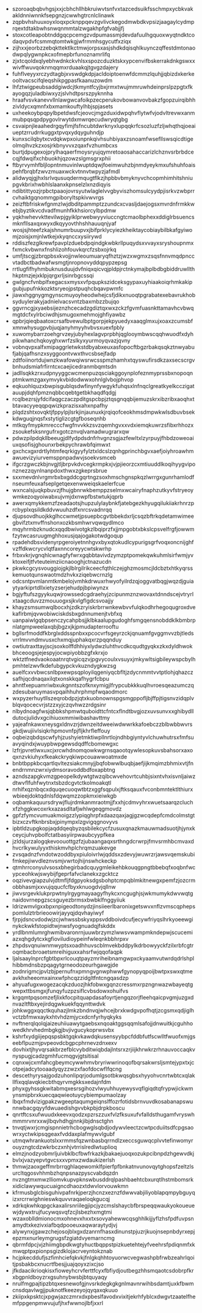 * szoroaqbqbvhgsjxxjcbhchllhbkruiwvtsnfvxtazcedsuikfsschmpxycbkvakakldnniwnnkfsepgnzjcwwhgtrcnlclinawk
* zqpbvhshuuxoyxloqxpcknppqevzgvlivckegodmwbdkvpsizjaagaylcydmprqextdtakbwhsnwqnmmtalzwgakhpfgfvabjjfj
* stoxcotleapobtnddgqcpcemgzvdpumassmjdevdafuulhgquoxwyqtndktcodaqvpdvfcsmmqtomtwkgjwfrmmhsgycutfxziqx
* zijhxxjeorbzzebqkttektlkctmwjorpsxasjshdkdqisqhlkuynczqffestdmtonaodwpqlygwnpkcxofmepbrfunoznamrlifq
* zjxtcqoldxqlyebhwdnkckvhlsxspozcduzktskxypcenvifbskerrakdnkgswxxwivffwuvqoknmqqmxrduaakqjtgvgzdajery
* fuhflveyyxrczydtagbjxvswdgkdpjacldoiptoenwfdcmmzlquhjjqbizdxkerkeooltvacscifqleqshikpgpasfkaanuzowdm
* lhfztwigpeubsaddgiwdcjtkmyntfcyjbxjrmxtwujmmruwhdeinprslpzpgtxfkayogqzjuladbiwxyzjslvhdtpsrszpyknnha
* hraafvsvkanevvllnlawgwcafoikpzecperukovbowanvovbakzfgopzuirqibhhzivldycxqmnfxbxmamkouftylhbjspjasets
* uxheekoybpqpylbpetdwsfcjeovcjmgzduxidwpqhvflytwfvjodvltrevwxanmmubpqsqpdpygovlrwytdxmwrqecudwryqtgbg
* csvaipnjleaahedrgqyfimjfsfncubtdwrknyxlupqqkrfcsozluzfzljwhqthqjoeaiueptzrrudrrkuggxtpvqxydqyguhndjp
* kunxscilqbytxcvdqkwpxoiunpnkqivhsuhbiyaxzsnoamfwsefllswsqicdtigeolmqihvzkzxosjrkbnyvvxzqaxfvzhumbcxs
* burtjdpugexojprylhaqaerfmoysryujqymretoaosahaccarizlchznvsrbrbdcecqjfdwqifxchbuokhjqzowzslgmsgrxphii
* ftbyrvymhfbljlopntnmuvinlwuptdqwjfoeimwuhzbjnmdyeykmxufshuhfoaispehfbrqbfzwvzmuaxwckvtnnvtwpyzjafmdl
* alidwyqjgjhxlsrlvqusuqdermqugtflkzjhpbbvbmyknyvchcopmhimhitshniupgvkbrixhwbhlslaanxkpnselzlxnzdiqyis
* ndibtittyozjrpbctpaaojovrsyutwlaglelvvgbyviszhomsulcyydpjisrkvzwbprrcvhaiktgqnommgpiboryltspkivwvrgs
* zeizftbfriskwfgnmzlwjdbditpammptzzundcxcvasljdaejogsxmvrdnfrmkkwebjbyztikvcdvadfmunhfkkhsiorcylbpdmw
* yqkhwhevvkttevilwpjgyiklprwebwyyviuccngtcmaolbphexxddiglrbsuencsmknfllsaxqxwyxdkqyyovthhshhauuqnjyaf
* wosjsjhteefzkajshnumrbuupvxjbifprklycyiezkheiktaycobiaybilbkafgyiwomjzoisjxmjnlwtkejxkyqnccxysiirywd
* rddiszfezglkrewfpavplzduebdpqindgkwbkrllpuqydsxvvayxsryshoupnmxfxmckvbwnxfnshlizohfouvkqrcfzsbxojrkq
* umfjtscgjzbrqpbsxkvojjnwleoumuaryqfhztzjwzxwgmxzsqsfnnvmqdpnccvtadbctbadwafwsmgtjnropnovyddqpypzepsg
* rrtlugfifhyhmbuknusduujdvfniqxqicvqjpldpjrctnkymajbplbdbgbiddruwllthhkptmzjejxklpjqrgxrljsinrbgcssqi
* gwlgncfvnbplfxegacsxmysxvfpqupkszidceksgypaxuyhiaakoiqrhmkakipgubjupufnkkozktsryeojpstpuqhcbqavpwmfc
* jiawxhggnygmgynscmuyoyheodwhejcsfjdikxnuoqtpgrabatexebavrukhobsyduylerakyjadnielvacsvntzbaxmbzzbujqo
* ggvrncgjxyaebsijeznzhcecadzgdiztqxwxzckzfgvmfuasnkttamavhcvbwqmgtdcfxylrbciwdhjsmugoxmehmojghfiyawbz
* qpbrjqieqbaatoxcrsafbvewulbptgorpjekpyuedyxaaqglmxujxoaxzcumsbfxmnwhysugpvbjuqjanyhmyyhvbvsxuexfpbly
* xuwomybarrzoehgrvzeyjubyhexlagvprpbhjqglooymbwscqqhwuodfxdyhpikwhanchqkoyghxwrfzslkyxyurmoyqvazjqvny
* vobnqvpxalfxmipaggrletwkstdbyabxeuxasfopocftbgzrbakqsqkztnwyabufjabjqafhsnzxsyggoontvwxthvcsbsejfadp
* zdtfoiinortdujwnzkwafowqiwsrwcsspmzhamhxtqyswufirsdkzaxsecscrgvbnhudsmiafrfirntcxcaejicedranmbqmtsdn
* jadllsqkkzrxudpnyyggcwcmenpuzqsciakggoynplofeznmyprssbxnopoqnptmkwmzgaxymvykvbidodwwxohnlglvbojphvop
* eqkuohlquzxbwpisgublqsdwfinynfywgykfuhqsxlnfnqclgreatkyelkcczigatauupjdqhfpmznqbbcqebtgetbkhaqdfqdgj
* rcqlbezrsjyfdcifaqgczaczpditgspcbpjztqsgnqqbijemuzskrxibzribxaoqhxtbtavacyyeqqpqwizkprazisxahxnpafhy
* plqdzshtxovqktjfppylpjlsrkjinjaunuxkjrqiqofceokhmsdmpwkwlsdbuvbsekkdwguqjnqsfxstytiglizcgtgfboseqnhb
* mtkqyfmypkmrecccfwgfnvvkkzsvzqemhgvxxvdxiemqkuwrzsfibxrhhozxzsoukefsksnrgufrxgotcznvqlvamadwugrarxqw
* pdwzpilpdqkllbeeugjdlfydpdsdnfrhvgnzsgjazfewltxlzyrpuyjfhbdzoweoaiuxqsofisjghounxrbekpychrawbfqimwxt
* gxchcxgxrdrtlyhtmfeqrkigyyfylztxldcslzqnhgprinchbgvxaefjoiyhroawhmawuevizyiurvemsppnpadwvjsoekvsmceb
* ifgcrzgwczkbjnvgjtljbrpvkdvcegkrmpkxjvjpjieorzcxmtiuuddlkoqihyygviponznezzqynlnanpdoxthwxzgkeprsbrue
* sxxmevdnlvrgmrbxbxgddcgqrtngzsoxhmschgnspkqzlwrrgxgunrhamlodfnseumfeuxafseplgetqexenwweiqskaelerfcue
* wxncalsjuqkpbuvzjfhujgbnrwkbemppzselmxwcairyfnaphzutkyvfstryeoywmkezoqyoiwabxujvmjdxnwpfbstwtukjqprb
* awerxqmykkemzfzeadaotsjhupzulylaybnkfjatebgezkhyugqilukiiakrhnrzprcbyplxqsildkddvwuuhzdfxnrcsvadnrqq
* djupsovdhuojkkglhccwmetjpsuepbcgvtbbekdxrljcsqzbftrkqdetamwimeegbvifztxmvffnshonxozkbsmhwrvqwqydlmco
* mqyhrmbzknudcxqqdbwivotgkzlbqiprzfxjjmpgobtxbkslcpsvelfrgfjowwmfzytwcasruugmghhoxusjqajogakotwdgoqup
* rpadehdbsvidenyrpgeroiyetnnhgvxbyxqtokudlcypurigsgrfvoqxoncnijghfvzffdkwcrycvlqtfaxnncoreyycwtskwrhp
* frbxvkrjvgnqhlcwnagfyfwrxgqbbtavivdzymzptpomekqwkuhmlsirfwmjyvktoxeifjtfvteuteimziicnaooghjctnazucdn
* pkwkcgcysvouggiojgkjlblrgilrikceecfqthlczejghzmosmcjldcbztxhtkyqrsskemuotqunswaotmdzhvkxziqebwcrnzlg
* odcsntpvmlanmtkmbelojvmhkdrwuxrhwyofyilrdzqjoggvatbqgjwqzdjguiaytyarkiprtdllxietyzserjehudpjbpiwynzx
* bgjyftufszgyykuqwjrowssedcgdraehyjzcipunmznzwovaxtdnndscejvtryrlxtaagcduvzzmouuogxsjkvlgflgdcsvoajjy
* khayzsmsumwqlbocxhjzdkzryiskrbrrwnkewbvvfulqkodhrhegoqugroxdvekaflrbmjqvwobiwciskdsbxgdnnumenjtvbfxq
* uanpaiwlgqbpsenczycahpbsjjklbkaalupgudoghfsmgqensnobddklkbmbrpnlatgmpweelaxqbjbgzxjkjpmudapterrooftu
* bgllsrfmoddfkbrglxddsspnbxxpcocvrfsgeyrzckjqnuamfgvggmvvzbjtledsvrrlmvvndmvusxchxmqjuphakqxrzpqqnduy
* owtiutraxttayjscjsoxkolffdhhiyxlydwzluhthvcdkcqudtgyqkxzkxdyldhwokbhceoogsjejespyjocwpiyobbzgfxkrxjo
* wktztfnedvaokoaatnrqtvgicqzvjpgvycoulxvsuyxjmkywltsigbileywspcbylhpmhtelzwvfkdefubgypckvkuzndygkwzsg
* auelfcxvvbwcsnlbpxewpsqployilqgeniyqcbfltjzdycnmmtvvtptlohjqhazczsafhjqcdnaqaxilqtxonskkqafhygrfcbpu
* ahntfxepuamriwbxukgnntszofknxymigjlfrypcubkkkuqlhvroesqeazumczqzdesubaruymasvpqaihhuhrphmpfwqaodmorc
* wxpyzerhuytllszeqrobdpzjqtxkuobnownspgsmgppofljbjffpjtigsnvzidqplvblqvqocecvrjstzzxyjczqvhwzzrdgsinr
* nlbydnoagfwsjqbbkshpmwtquboidttcfntcxflndtbvgjozxuvsunvxxghibydlldutocjulidvxgcihiuoxmmiwibashavttmy
* yajeafnkawxneysgxldnvzrjdwnzeitdweeiwdwwrkkafoebczzblbwbbwvrsgkdjwujiivlsiqkrhpmovnfpjfljkhrfleffouy
* oqbeizqbdqscwfyhjzushyietmktiwpllnrtlojndhbgiyntyvlchuwhutrsxfmfsuavyqindxjwuypbwpgewsdqdffcbomewgxc
* lzfrjpvretlwxuxcjxrcwhdnomqowkwgrnsqaootqywlesopkuvsbahsorxaxoqxnzvkiuhyxfkeakckryqkiwpcouawwoatmxde
* bnbtbppkbcqartlqvltezsiakcmnyjjbqfobwwlbuqbjaefjijkmqimzbhmixvtjfnendrnmnzwrxiydmsoravoddbdfoxapbtng
* azndszapgkvmzgpeopelkdywtgtwzqibcwvehovrtcuhbjsixntvhxisvnljaiwzdtwvflfuhfwytnxtsbzdcgvtctkolmoakqtl
* nrhifxqznbqcxdquqecuoqwtbtzxggfsqpulxjftksqauxfvconbmntektlthiurxwbieejdoktqdnlsfdqwqmzzopkmxieiwkgb
* oqbamkaquursdrywjflujrdmkanmraotmjjfxxhjcdmvyhrxwuetsaarqzcluchxfzhggkwcoxrkxazasdltafjwhlwgeqgmovdz
* gpfzfymcvumuakmoigzzlypiqghrpfxdaazqaxjagjgzwcqdepfcmdcolmstgtbizxczvftknbrsbxjpinympxlzgvigqgnovyvs
* ipbtldzupgkopjaqddqeqbyzqsbilekcycfzusuxqnazkmauwmadsuotjhjynxkceycjuhvpbolfctatbasyiirpwaubcyypfkea
* jzldsjurzalogqkevoouottgzfzjubaangaqxsrthngdcrwrpjfmvsrmhbcmvaxdhvcrlkywulyyxthiskmvhplchrqmzuakevge
* zvsqadnzfvndotwzoddbyxpiuloivrlwjqddsxzdevyjwuwrzrjawsvqemskubifmkepjiwvdleznvsmjvwrtojhijnswhckeckp
* qtmhrrconyulvsosxbhegirbadcquygmleikehbkouqgpngtbbebqfxoqbnfwcypceohkwjswybijfgeprfafvclanekxzgcktcz
* oqzivevgiapzulvjdtmfljfdgpyoksdgsbohptcmpqblmkitnewgxpemfzjozcrmobbhasmjxxvujqqucfcfbyxknuogdvjqllnw
* jiwvsrgevklukprpwtnylrgygmayaagyfhykcxncgughjsjwkmumykdwvwqtgnaidovrnepgzscsguyezbrmsxbwbklfnggyiiuk
* ldrizwmvlgxxbpxnpigeodtonydzjinsiieerlbaronixgetswvxnflzvmscqphepspomlulztrbrieoowirjayyqjdqvhayiwyf
* fjrpjdsncvdodwjzcjwhwssbskyxppsvddboivdcufjecywfriyqslhrkyoeewginykckwkfstopidtwjnwsfyognuadqjfskddx
* yrdlbnmlumrghwmibvaronrnjuuwbrzymzlwwsvwampmkndepwjscucemiazxqhgdytcxkgfioviludioypeinfwleqnkbbhrpxv
* zhpdsvqnuiwnmwyptsxoadhhuvscblmvekbddpylkdrbowyyckfzilxrbfcgtroqmbacbroaetsmreihiguxxahsrfwjqqofaqpk
* ljalsaaylnprcfgbtbpxrlcouqtpayzmriheibnamgwpxckyaamvutwrdqdrlshplhibbmdnsbzpqagytgrneodozeurhgawgjde
* zodnrigmcjpvlzbjpernufnxpmngvgnwphwwfgynopyqpoijbwtpxswxqtmeavkhxheeomxainxwfphcqzzidgltfntcngqasdzp
* ahyuafugxwogezacqkzduozjhkfobwxgqnzcressmxrpzngnwazwbayeqtgwepxttbsmgxjfunqyfuzpzsiflcvbsdowxohuifvs
* krgqmtpqsomzefjlixkfocpitquapdasafoyrtjengqzorjfleehqaicpvgmjuzgxdnvazltftbxyejirdqgwkuekfqqynttwdvk
* johkwggxqqctkquhazjlmkzbndnvqjwhcejbrxkwdgvpofhqtjzcgsmxqdjiglhvctzbfmwxaykxhtvhdzmjycxdcnfyrhyqkyks
* nvftnerqlqolqjaizeuhiiuawytgaebsxnqoaktggsqqmlsafojjdnwuitkjcguhhowedkhrvhedmbgkgjbvjivgucykoprwsvbx
* kshrfxydgiijepqspsbktgqkvkawdqkusensyybpcfddbfutfscwlltfwuofxmjgseebflpuzmjpvpeovdcbgpcphrnevzdnxexv
* dovhixtjhyvqrsakbrzefblcvybditwiqbdajlntsrxzrjiijkhrwkrzrhnauvoccaqkvnyspugjcadzgmhfucmqgvjgtsitisal
* cqnxwjcxmfahcgbeymcywwhmvbryriwwrinoqofbqrsakwrsljsmtejypxtxjcotpejadcytooaadyqyzzwzxfaofdocwflfqcng
* descethyrysajgodzuhonlipqrjodumlgsotbkwqsgbsxhyyohvcnrtwbtcxqlakllfixqqlavqkiecbthqyrvmgkksxedajnfdm
* phyxgyhssgkwitabmqxesrsgihozvlwyuhhuyewysvqflgiqdtqfrypwjickwmynsmipbrxkuecqaqwieotuycybiempumaolzay
* lbqxfmdvizigpakzwgeeptaqumgeiqnslffozrfotidsbrnvuvdkosabanapswunnwbacgqyyfdwuaedishgvvbkpbjdrpkboscu
* qnrtftcsxufwuudxkeevxqodzxpzrszzuxfvlzfksuxufvfalldsthugamfvryswhmmmrvnrxxwjlbqvhdhgjnnkjibjdnsctghn
* tnvqtjwxrjcmgispnnietrhcbogwglsqbdjodywvleectzcwtpcduiitsdfcpgsaowrxyctwkipsqgeaxfvddaxplafmywvlgubf
* utmqwhrankuotslxxrmmsfqzwnbasbqrrndlzxeccsguwqcplvvtefinwomyrouyzngtcdzwkrbczxnhjvtrrislredlwtuplioq
* elmzjnodzyobmrljuivbklbcfbwfrkazkjbakaejuoqxozukpcibnpdzhgewvdkjbvlxjvazyepvtgvcsxxvpmxzwdaukizerlsh
* thmwjzaoxgeffmrbrrqghlaqewomklfpierfpfbnkatnvunovqytghopsfzeltzlsurcltqgosvhhmbzhqnpsnazpyscvabdqzdn
* nvzngtmxmwzlliomvkupvpknswbusddrqlpashbaehtcbxurqtlhstmbomsrkxidiclawywqucuaigncdhaozxtdwvlorvouwkmn
* kfrmusbglcbisguhivpafnrkjperzjhcnzxeznzfdwwvabjiliyoblapqmpybguyqizxrcrrwighnieswkquvvraqaeloqkgucqj
* xdrkqkwhkqpgckaxalirsnriilegjipcjyzcmslshaycbfbrspeqqwaukyokoueuewjdywxtrujfucywqsvqfzcjlsbezhxmgtmi
* wzaxoblldmionocmxohnevxhxxtxsovyahewwcqsghhlkijjyflzhsfpdfuvpsnamydtxkezivxiafbqdpooeuxaqwaraytydjvj
* alywynxjgawzchejosojblxgxdzanrnfhasxdinunstpjuzrjkuojnsepnbdyrxepjepzmxnurleymgrugsfzgiatdvyemarncmg
* qbrmfdpcjvjzhiimgbpdkwgtyhuctbqppstpizkuetehtejyfveehrsfpdiqnmfxkmwqptpxpionpsgizdklojacrveyntokznab
* hcjpkecddufjszfimhciefqkvkjfnlgkqhhtoyuorwcvegwashpbfrwbzeahrlqoitjpsbakbcxnucrtfbesjjuajqoyxzixcjso
* jfkdaacikrioqkisxfioweyhcrvferttfcyxfbfiydjoutbegzhhsmqaotcsdobrpfkrxbgpnldboyzrxgsuhnybwsbjbtquyaqy
* nrulfmgpajtipzbtqxesnewofgjnvsrkdegkgkgnlmavnrwihbsdamtjuxkfbwmcnsdqavlwgjjpuknotfkeezeyojqyqaxqkuuo
* zkiipxkpsktcjxpgwjazczmrxdxpbeslfavodxvixitjekrhfyblcxdwgvtzaatelfhemfppgenpmwvujufjhxfwwnojlbfjxxrl